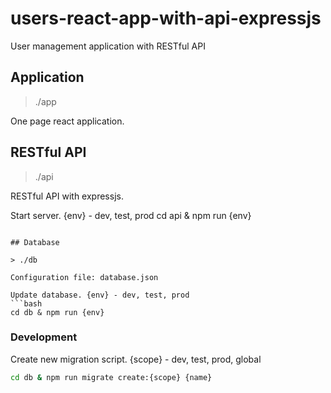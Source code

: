 # users-react-app-with-api-expressjs
User management application with RESTful API

## Application

> ./app

One page react application.

## RESTful API

> ./api

RESTful API with expressjs.

Start server. {env} - dev, test, prod
cd api & npm run {env}
```

## Database

> ./db

Configuration file: database.json

Update database. {env} - dev, test, prod
```bash
cd db & npm run {env}
```

### Development

Create new migration script. {scope} - dev, test, prod, global
```bash
cd db & npm run migrate create:{scope} {name}
```
